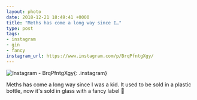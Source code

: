 ```yaml
---
layout: photo
date: 2018-12-21 18:49:41 +0000
title: "Meths has come a long way since I…"
type: post
tags:
- instagram
- gin
- fancy
instagram_url: https://www.instagram.com/p/BrqPfntgXgy/
---
```


![Instagram - BrqPfntgXgy](https://colinseymour.co.uk/img/BrqPfntgXgy.jpg){: .instagram}

Meths has come a long way since I was a kid. It used to be sold in a plastic bottle, now it's sold in glass with a fancy label 🤣 
